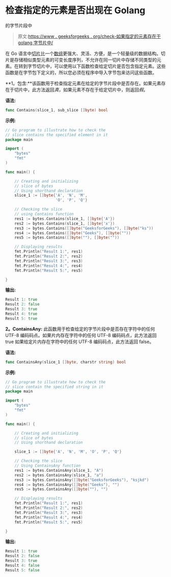 # 检查指定的元素是否出现在 Golang

的字节片段中

> 原文:[https://www . geeksforgeeks . org/check-如果指定的元素存在于 golang 字节片中/](https://www.geeksforgeeks.org/check-if-the-specified-element-is-present-in-the-slice-of-bytes-in-golang/)

在 Go 语言中[切片](https://www.geeksforgeeks.org/slices-in-golang/)比一个[数组](https://www.geeksforgeeks.org/arrays-in-go/)更强大、灵活、方便，是一个轻量级的数据结构。切片是存储相似类型元素的可变长度序列，不允许在同一切片中存储不同类型的元素。在转到字节切片中，可以使用以下函数检查给定切片是否包含指定元素。这些函数是在字节包下定义的，所以您必须在程序中导入字节包来访问这些函数。

**1。包含:**该函数用于检查指定元素在给定的字节片段中是否存在。如果元素存在于切片中，此方法返回*真*，如果元素不存在于给定切片中，则返回*假*。

**语法:**

```go
func Contains(slice_1, sub_slice []byte) bool
```

**示例:**

```go
// Go program to illustrate how to check the
// slice contains the specified element in it
package main

import (
    "bytes"
    "fmt"
)

func main() {

    // Creating and initializing
    // slice of bytes
    // Using shorthand declaration
    slice_1 := []byte{'A', 'N', 'M',
                      'O', 'P', 'Q'}

    // Checking the slice
    // using Contains function
    res1 := bytes.Contains(slice_1, []byte{'A'})
    res2 := bytes.Contains(slice_1, []byte{'x'})
    res3 := bytes.Contains([]byte("GeeksforGeeks"), []byte("ks"))
    res4 := bytes.Contains([]byte("Geeks"), []byte(""))
    res5 := bytes.Contains([]byte(""), []byte(""))

    // Displaying results
    fmt.Println("Result 1:", res1)
    fmt.Println("Result 2:", res2)
    fmt.Println("Result 3:", res3)
    fmt.Println("Result 4:", res4)
    fmt.Println("Result 5:", res5)

}
```

**输出:**

```go
Result 1: true
Result 2: false
Result 3: true
Result 4: true
Result 5: true

```

**2。ContainsAny:** 此函数用于检查给定的字节片段中是否存在字符中的任何 UTF-8 编码码点。如果片内存在字符中的任何 UTF-8 编码码点，此方法返回 true 如果给定片内存在字符中的任何 UTF-8 编码码点，此方法返回 false。

**语法:**

```go
func ContainsAny(slice_1 []byte, charstr string) bool
```

**示例:**

```go
// Go program to illustrate how to check the
// slice contain the specified string in it
package main

import (
    "bytes"
    "fmt"
)

func main() {

    // Creating and initializing
    // slice of bytes
    // Using shorthand declaration

    slice_1 := []byte{'A', 'N', 'M', 'O', 'P', 'Q'}

    // Checking the slice
    // Using ContainsAny function
    res1 := bytes.ContainsAny(slice_1, "A")
    res2 := bytes.ContainsAny(slice_1, "a")
    res3 := bytes.ContainsAny([]byte("GeeksforGeeks"), "ksjkd")
    res4 := bytes.ContainsAny([]byte("Geeks"), "")
    res5 := bytes.ContainsAny([]byte(""), "")

    // Displaying results
    fmt.Println("Result 1:", res1)
    fmt.Println("Result 2:", res2)
    fmt.Println("Result 3:", res3)
    fmt.Println("Result 4:", res4)
    fmt.Println("Result 5:", res5)

}
```

**输出:**

```go
Result 1: true
Result 2: false
Result 3: true
Result 4: false
Result 5: false

```